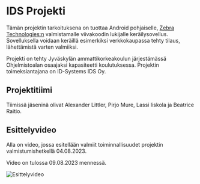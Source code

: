 # IDS Projekti

Tämän projektin tarkoituksena on tuottaa Android pohjaiselle, [Zebra Technologies:n](https://www.zebra.com/gb/en.html)  valmistamalle viivakoodin lukijalle keräilysovellus. Sovelluksella voidaan keräillä esimerkiksi verkkokaupassa tehty tilaus, lähettämistä varten valmiiksi.

Projekti on tehty Jyväskylän ammattikorkeakoulun järjestämässä Ohjelmistoalan osaajaksi kapasiteetti koulutuksessa. Projektin toimeksiantajana on ID-Systems IDS Oy.

## Projektitiimi

Tiimissä jäseninä olivat Alexander Littler, Pirjo Mure, Lassi Iiskola ja Beatrice Raitio.

## Esittelyvideo

Alla on video, jossa esitellään valmiit toiminnallisuudet projektin valmistumishetkellä 04.08.2023.

Video on tulossa 09.08.2023 mennessä.

![Esittelyvideo]()
